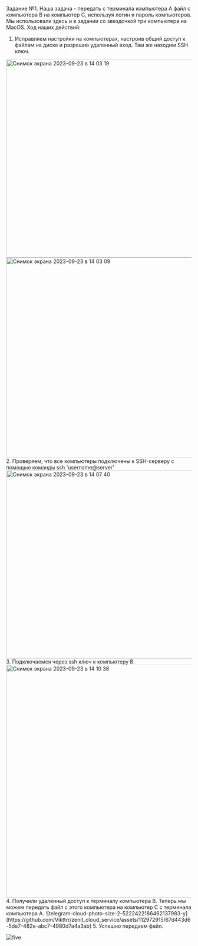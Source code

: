 Задание №1. Наша задача - передать с терминала компьютера А файл с компьютера В на компьютер С, используя логин и пароль компьютеров. Мы использовали здесь и в задании со звездочкой три компьютера на MacOS. Ход наших действий:

1. Исправляем настройки на компьютерах, настроив общий доступ к файлам на диске и разрешив удаленный вход. Там же находим SSH ключ.   
<img width="537" alt="Снимок экрана 2023-09-23 в 14 03 19" src="https://github.com/Vikttrr/zenit_cloud_service/assets/112972915/dd6347cb-924d-4f53-a298-fa83ad05aa29">
<img width="544" alt="Снимок экрана 2023-09-23 в 14 03 09" src="https://github.com/Vikttrr/zenit_cloud_service/assets/112972915/232885cc-5b02-4d23-932e-5bafc3f67ace">
2. Проверяем, что все компьютеры подключены к SSH-серверу с помощью команды ssh 'username@server'
<img width="510" alt="Снимок экрана 2023-09-23 в 14 07 40" src="https://github.com/Vikttrr/zenit_cloud_service/assets/112972915/58aad32d-d90f-483c-8be8-6e60eed9050a">
3. Подключаемся через ssh ключ к компьютеру B.
<img width="632" alt="Снимок экрана 2023-09-23 в 14 10 38" src="https://github.com/Vikttrr/zenit_cloud_service/assets/112972915/4b08b657-01ee-4889-abd7-1c31f35f227c">
4. Получили удаленный доступ к терминалу компьютера B. Теперь мы можем передать файл с этого компьютера на компьютер С с терминала компьютера  А.
![telegram-cloud-photo-size-2-5222422186462137983-y](https://github.com/Vikttrr/zenit_cloud_service/assets/112972915/67d443d6-5de7-482e-abc7-4980d7a4a3ab)
5. Успешно передаем файл.

 ![five](https://github.com/Vikttrr/zenit_cloud_service/assets/112824681/2b0916d4-2c49-4bb7-8070-76fcde3fffa9)

